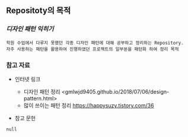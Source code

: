 ## Repositoty의 목적

### *디자인 패턴 익히기*
    
    학원 수업에서 다루지 못했던 각종 디자인 패턴에 대해 공부하고 정리하는 Repository.
    자주 사용하는 패턴을 활용하여 진행하였던 프로젝트의 일부분을 패턴화 하여 정리 목적
    
    
### 참고 자료
  + 인터넷 링크
  
    - 디자인 패턴 정리 <gmlwjd9405.github.io/2018/07/06/design-pattern.html>
    - 많이 쓰이는 패턴 정리  <https://happysuzy.tistory.com/36>
  
  
  + 참고 문헌
  ```
  null
  ```
